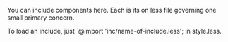 You can include components here. Each is its on less file governing one small primary concern.

To load an include, just `@import 'inc/name-of-include.less'; in style.less.